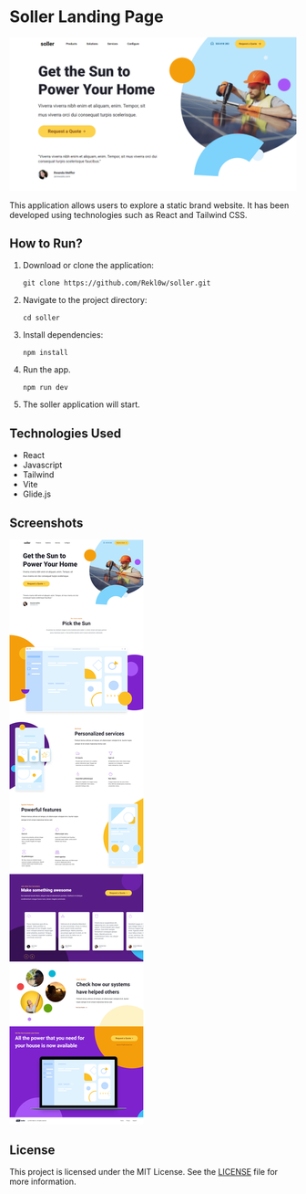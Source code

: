 # Soller Landing Page

![soller Screenshot](./img/home.png)

This application allows users to explore a static brand website. It has been developed using technologies such as React and Tailwind CSS.

## How to Run?

1. Download or clone the application:

    ```
    git clone https://github.com/Rekl0w/soller.git
    ```

2. Navigate to the project directory:

    ```
    cd soller
    ```

3. Install dependencies:

    ```
    npm install
    ```

4. Run the app.

    ```
    npm run dev
    ```

5. The soller application will start.

## Technologies Used

- React
- Javascript
- Tailwind
- Vite
- Glide.js
  
## Screenshots

![soller Screenshot](./img/full.png)

## License

This project is licensed under the MIT License. See the [LICENSE](LICENSE) file for more information.

